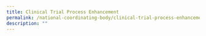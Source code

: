 ```yaml
---
title: Clinical Trial Process Enhancement
permalink: /national-coordinating-body/clinical-trial-process-enhancement/
description: ""
---
```

